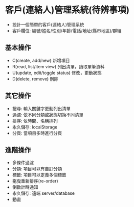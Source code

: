 # 客戶(連絡人)管理系統(待辨事項)

- 設計一個簡單的客戶(連絡人)管理系統
- 客戶欄位: 編號/姓名/性別/年齡/電話/地址(縣市地區)/群組

## 基本操作

- C(create, add/new) 新增項目
- R(read, list/item view) 列出清單，讀取單筆資料
- U(update, edit/toggle status) 修改，更動狀態
- D(delete, remove) 刪除

## 其它操作

- 搜尋: 輸入關鍵字更動列出清單
- 過濾: 依不同分類或狀態切換不同清單
- 排序: 依時間、名稱排列
- 永久儲存: localStorage
- 分頁: 當項目多時進行分頁

## 進階操作

- 多條件過濾
- 分類: 項目可以有自訂分類
- 標籤: 項目可以定義多個標籤
- 拖曳重新排序(re-order)
- 倒數計時通知
- 永久儲存: 遠端 server/database
- 動畫
